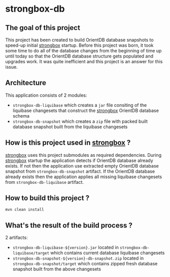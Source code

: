 # strongbox-db

## The goal of this project
This project has been created to build OrientDB database snapshots to speed-up initial [strongbox](https://github.com/strongbox/strongbox) startup. Before this project was born, it took some time to do all of the database changes from the beginning of time up until today so that the OrientDB database structure gets populated and upgrades work. It was quite inefficient and this project is an answer for this issue.

## Architecture
This application consists of 2 modules:
* `strongbox-db-liquibase` which creates a `jar` file consiting of the liquibase changesets that construct the [strongbox](https://github.com/strongbox/strongbox) OrientDB database schema
* `strongbox-db-snapshot` which creates a `zip` file with packed built database snapshot built from the liquibase changesets

## How is this project used in [strongbox](https://github.com/strongbox/strongbox) ?
[strongbox](https://github.com/strongbox/strongbox) uses this project submodules as required dependencies. During [strongbox](https://github.com/strongbox/strongbox) startup the application detects if OrientDB database already exists. If not then the application use extracted empty OrientDB database snapshot from `strongbox-db-snapshot` artifact. If the OrientDB database already exists then the application applies all missing liquibase changesets from `strongbox-db-liquibase` artifact.

## How to build this project ?
`mvn clean install`
## What's the result of the build process ?
2 artifacts:
* `strongbox-db-liquibase-${version}.jar` located in `strongbox-db-liquibase/target` which contains current database liquibase changesets
* `strongbox-db-snapshot-${version}-db-snapshot.zip` located in `strongbox-db-snapshot/target` which contains zipped fresh database snapshot built from the above changesets 
